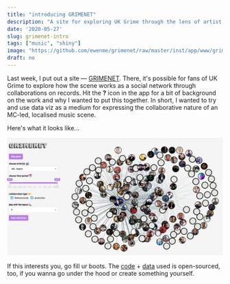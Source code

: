 ```yaml
---
title: "introducing GRIMENET"
description: "A site for exploring UK Grime through the lens of artist collaboration."
date: '2020-05-27'
slug: grimenet-intro
tags: ["music", "shiny"]
image: "https://github.com/ewenme/grimenet/raw/master/inst/app/www/grimenet.png"
draft: no
---
```


Last week, I put out a site — [GRIMENET](https://apps.ewen.io/grimenet/). There, it's possible for fans of UK Grime to explore how the scene works as a social network through collaborations on records. Hit the **?** icon in the app for a bit of background on the work and why I wanted to put this together. In short, I wanted to try and use data viz as a medium for expressing the collaborative nature of an MC-led, localised music scene.

Here's what it looks like...

![GRIMENET screenshot](https://github.com/ewenme/grimenet/raw/master/man/figures/screenshot.png)

If this interests you, go fill ur boots. The [code](https://github.com/ewenme/grimenet) + [data](https://github.com/ewenme/grime-archives) used is open-sourced, too, if you wanna go under the hood or create something yourself.
